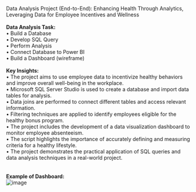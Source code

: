 Data Analysis Project (End-to-End): Enhancing Health Through Analytics, Leveraging Data for Employee Incentives and Wellness
<br><br>
<b>Data Analysis Task:</b><br>
• Build a Database<br>
• Develop SQL Query<br>
• Perform Analysis<br>
• Connect Database to Power BI<br>
• Build a Dashboard (wireframe)<br>
<br>
<b>Key Insights:</b><br>
• The project aims to use employee data to incentivize healthy behaviors and improve overall well-being in the workplace.<br>
• Microsoft SQL Server Studio is used to create a database and import data tables for analysis.<br>
• Data joins are performed to connect different tables and access relevant information.<br>
• Filtering techniques are applied to identify employees eligible for the healthy bonus program.<br>
• The project includes the development of a data visualization dashboard to monitor employee absenteeism.<br>
• The script highlights the importance of accurately defining and measuring criteria for a healthy lifestyle.<br>
• The project demonstrates the practical application of SQL queries and data analysis techniques in a real-world project.<br><br>
<br>
<b>Example of Dashboard:</b><br>
![image](https://github.com/Kanangnut/HR-Analytics-Absenteeism-SQL/assets/130201193/19acb6b0-01c3-4fab-bfdc-9589b311e962)

